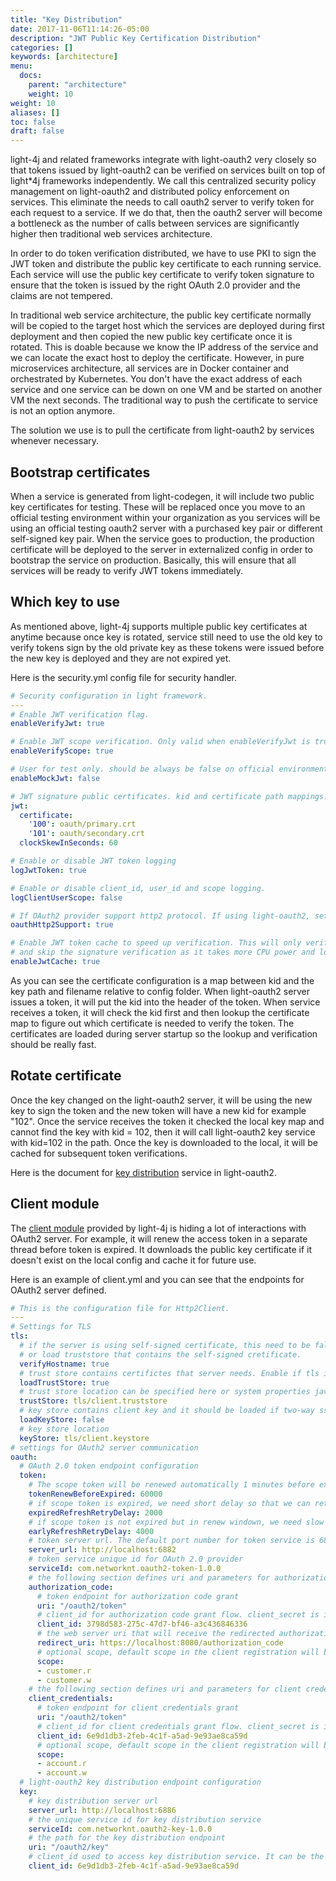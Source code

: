 ```yaml
---
title: "Key Distribution"
date: 2017-11-06T11:14:26-05:00
description: "JWT Public Key Certification Distribution"
categories: []
keywords: [architecture]
menu:
  docs:
    parent: "architecture"
    weight: 10
weight: 10
aliases: []
toc: false
draft: false
---
```



light-4j and related frameworks integrate with light-oauth2 very closely so that tokens
issued by light-oauth2 can be verified on services built on top of light*4j frameworks
independently. We call this centralized security policy management on light-oauth2 and
distributed policy enforcement on services. This eliminate the needs to call oauth2 server 
to verify token for each request to a service. If we do that, then the oauth2 server will 
become a bottleneck as the number of calls between services are significantly higher then 
traditional web services architecture.

In order to do token verification distributed, we have to use PKI to sign the JWT token
and distribute the public key certificate to each running service. Each service will use
the public key certificate to verify token signature to ensure that the token is issued 
by the right OAuth 2.0 provider and the claims are not tempered.

In traditional web service architecture, the public key certificate normally will be copied
to the target host which the services are deployed during first deployment and then copied
the new public key certificate once it is rotated. This is doable because we know the IP
address of the service and we can locate the exact host to deploy the certificate. However,
in pure microservices architecture, all services are in Docker container and orchestrated
by Kubernetes. You don't have the exact address of each service and one service can be down
on one VM and be started on another VM the next seconds. The traditional way to push the
certificate to service is not an option anymore. 

The solution we use is to pull the certificate from light-oauth2 by services whenever 
necessary. 


## Bootstrap certificates

When a service is generated from light-codegen, it will include two public key certificates
for testing. These will be replaced once you move to an official testing environment within
your organization as you services will be using an official testing oauth2 server with a
purchased key pair or different self-signed key pair. When the service goes to production, 
the production certificate will be deployed to the server in externalized config in order to 
bootstrap the service on production. Basically, this will ensure that all services will be 
ready to verify JWT tokens immediately.

## Which key to use

As mentioned above, light-4j supports multiple public key certificates at anytime because
once key is rotated, service still need to use the old key to verify tokens sign by the old
private key as these tokens were issued before the new key is deployed and they are not
expired yet. 

Here is the security.yml config file for security handler.

```yaml
# Security configuration in light framework.
---
# Enable JWT verification flag.
enableVerifyJwt: true

# Enable JWT scope verification. Only valid when enableVerifyJwt is true.
enableVerifyScope: true

# User for test only. should be always be false on official environment.
enableMockJwt: false

# JWT signature public certificates. kid and certificate path mappings.
jwt:
  certificate:
    '100': oauth/primary.crt
    '101': oauth/secondary.crt
  clockSkewInSeconds: 60

# Enable or disable JWT token logging
logJwtToken: true

# Enable or disable client_id, user_id and scope logging.
logClientUserScope: false

# If OAuth2 provider support http2 protocol. If using light-oauth2, set this to true.
oauthHttp2Support: true

# Enable JWT token cache to speed up verification. This will only verify expired time
# and skip the signature verification as it takes more CPU power and long time.
enableJwtCache: true

```

As you can see the certificate configuration is a map between kid and the key path and filename 
relative to config folder. When light-oauth2 server issues a token, it will put the kid into the 
header of the token. When service receives a token, it will check the kid first and then lookup 
the certificate map to figure out which certificate is needed to verify the token. The certificates 
are loaded during server startup so the lookup and verification should be really fast. 

## Rotate certificate

Once the key changed on the light-oauth2 server, it will be using the new key to sign the
token and the new token will have a new kid for example "102". Once the service receives
the token it checked the local key map and cannot find the key with kid = 102, then it will
call light-oauth2 key service with kid=102 in the path. Once the key is downloaded to the
local, it will be cached for subsequent token verifications. 

Here is the document for [key distribution][] service in light-oauth2.

## Client module

The [client module] provided by light-4j is hiding a lot of interactions with OAuth2 server. For
example, it will renew the access token in a separate thread before token is expired. It downloads
the public key certificate if it doesn't exist on the local config and cache it for future use. 

Here is an example of client.yml and you can see that the endpoints for OAuth2 server defined.

```yaml
# This is the configuration file for Http2Client.
---
# Settings for TLS
tls:
  # if the server is using self-signed certificate, this need to be false. If true, you have to use CA signed certificate
  # or load truststore that contains the self-signed cretificate.
  verifyHostname: true
  # trust store contains certifictes that server needs. Enable if tls is used.
  loadTrustStore: true
  # trust store location can be specified here or system properties javax.net.ssl.trustStore and password javax.net.ssl.trustStorePassword
  trustStore: tls/client.truststore
  # key store contains client key and it should be loaded if two-way ssl is uesed.
  loadKeyStore: false
  # key store location
  keyStore: tls/client.keystore
# settings for OAuth2 server communication
oauth:
  # OAuth 2.0 token endpoint configuration
  token:
    # The scope token will be renewed automatically 1 minutes before expiry
    tokenRenewBeforeExpired: 60000
    # if scope token is expired, we need short delay so that we can retry faster.
    expiredRefreshRetryDelay: 2000
    # if scope token is not expired but in renew windown, we need slow retry delay.
    earlyRefreshRetryDelay: 4000
    # token server url. The default port number for token service is 6882.
    server_url: http://localhost:6882
    # token service unique id for OAuth 2.0 provider
    serviceId: com.networknt.oauth2-token-1.0.0
    # the following section defines uri and parameters for authorization code grant type
    authorization_code:
      # token endpoint for authorization code grant
      uri: "/oauth2/token"
      # client_id for authorization code grant flow. client_secret is in secret.yml
      client_id: 3798d583-275c-47d7-bf46-a3c436846336
      # the web server uri that will receive the redirected authorization code
      redirect_uri: https://localhost:8080/authorization_code
      # optional scope, default scope in the client registration will be used if not defined.
      scope:
      - customer.r
      - customer.w
    # the following section defines uri and parameters for client credentials grant type
    client_credentials:
      # token endpoint for client credentials grant
      uri: "/oauth2/token"
      # client_id for client credentials grant flow. client_secret is in secret.yml
      client_id: 6e9d1db3-2feb-4c1f-a5ad-9e93ae8ca59d
      # optional scope, default scope in the client registration will be used if not defined.
      scope:
      - account.r
      - account.w
  # light-oauth2 key distribution endpoint configuration
  key:
    # key distribution server url
    server_url: http://localhost:6886
    # the unique service id for key distribution service
    serviceId: com.networknt.oauth2-key-1.0.0
    # the path for the key distribution endpoint
    uri: "/oauth2/key"
    # client_id used to access key distribution service. It can be the same client_id with token service or not.
    client_id: 6e9d1db3-2feb-4c1f-a5ad-9e93ae8ca59d

``` 

 
[key distribution]:  /service/oauth/service/key/
[client module]: /concern/client/

